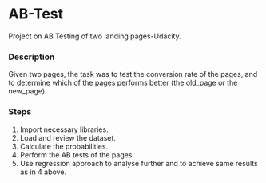 # AB-Test
Project on AB Testing of two landing pages-Udacity.
### Description
Given two pages, the task was to test the conversion rate of the pages, and to determine which of the pages performs better (the old_page or the new_page).
### Steps
  1. Import necessary libraries.
  2. Load and review the dataset.
  3. Calculate the probabilities.
  4. Perform the AB tests of the pages.
  5. Use regression approach to analyse further and to achieve same results as in 4 above.
